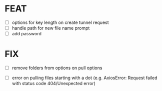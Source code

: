 # FEAT

- [ ] options for key length on create tunnel request
- [ ] handle path for new file name prompt
- [ ] add password

# FIX
  
- [ ] remove folders from options on pull options
- [ ] error on pulling files starting with a dot (e.g. AxiosError: Request failed with status code 404/Unexpected error)
  
 
    
    


